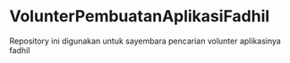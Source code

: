 # VolunterPembuatanAplikasiFadhil
Repository ini digunakan untuk sayembara pencarian volunter aplikasinya fadhil

